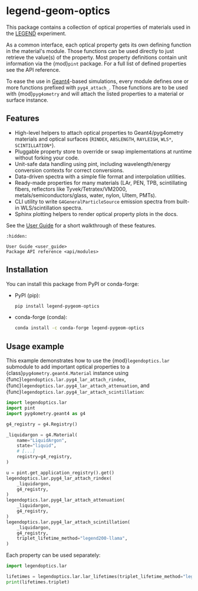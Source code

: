 # legend-geom-optics

This package contains a collection of optical properties of materials used in
the [LEGEND](https://legend-exp.org/) experiment.

As a common interface, each optical property gets its own defining function in
the material's module. Those functions can be used directly to just retrieve the
value(s) of the property. Most property definitions contain unit information via
the {mod}`pint` package. For a full list of defined properties see the API
reference.

To ease the use in [Geant4](https://geant4.web.cern.ch/)-based simulations,
every module defines one or more functions prefixed with `pyg4_attach_`. Those
functions are to be used with {mod}`pyg4ometry` and will attach the listed
properties to a material or surface instance.

## Features

- High-level helpers to attach optical properties to Geant4/pyg4ometry materials
  and optical surfaces (`RINDEX`, `ABSLENGTH`, `RAYLEIGH`, `WLS*`,
  `SCINTILLATION*`).
- Pluggable property store to override or swap implementations at runtime
  without forking your code.
- Unit-safe data handling using pint, including wavelength/energy conversion
  contexts for correct conversions.
- Data-driven spectra with a simple file format and interpolation utilities.
- Ready-made properties for many materials (LAr, PEN, TPB, scintillating fibers,
  reflectors like Tyvek/Tetratex/VM2000, metals/semiconductors/glass, water,
  nylon, Ultem, PMTs).
- CLI utility to write `G4GeneralParticleSource` emission spectra from built-in
  WLS/scintillation spectra.
- Sphinx plotting helpers to render optical property plots in the docs.

See the [User Guide](user_guide) for a short walkthrough of these features.

```{toctree}
:hidden:

User Guide <user_guide>
Package API reference <api/modules>
```

## Installation

You can install this package from PyPI or conda-forge:

- PyPI (pip):

  ```bash
  pip install legend-pygeom-optics
  ```

- conda-forge (conda):

  ```bash
  conda install -c conda-forge legend-pygeom-optics
  ```

## Usage example

This example demonstrates how to use the {mod}`legendoptics.lar` submodule to
add important optical properties to a {class}`pyg4ometry.geant4.Material`
instance using {func}`legendoptics.lar.pyg4_lar_attach_rindex`,
{func}`legendoptics.lar.pyg4_lar_attach_attenuation`, and
{func}`legendoptics.lar.pyg4_lar_attach_scintillation`:

```python
import legendoptics.lar
import pint
import pyg4ometry.geant4 as g4

g4_registry = g4.Registry()

_liquidargon = g4.Material(
    name="LiquidArgon",
    state="liquid",
    # [...]
    registry=g4_registry,
)

u = pint.get_application_registry().get()
legendoptics.lar.pyg4_lar_attach_rindex(
    _liquidargon,
    g4_registry,
)
legendoptics.lar.pyg4_lar_attach_attenuation(
    _liquidargon,
    g4_registry,
)
legendoptics.lar.pyg4_lar_attach_scintillation(
    _liquidargon,
    g4_registry,
    triplet_lifetime_method="legend200-llama",
)
```

Each property can be used separately:

```python
import legendoptics.lar

lifetimes = legendoptics.lar.lar_lifetimes(triplet_lifetime_method="legend200-llama")
print(lifetimes.triplet)
```
